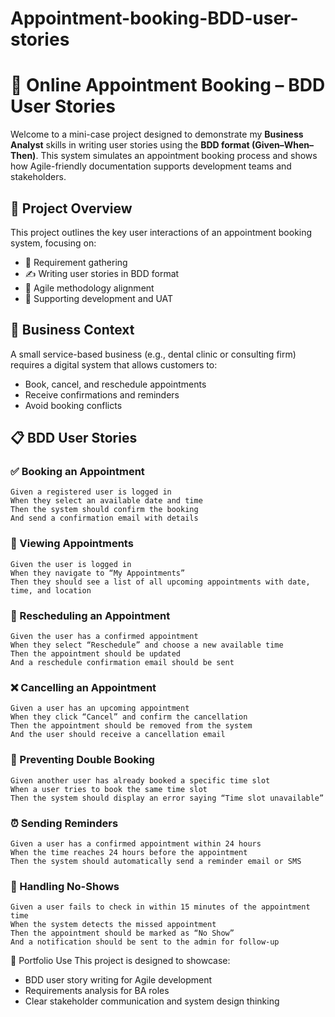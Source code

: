 # Appointment-booking-BDD-user-stories

# 📅 Online Appointment Booking – BDD User Stories

Welcome to a mini-case project designed to demonstrate my **Business Analyst** skills in writing user stories using the **BDD format (Given–When–Then)**. This system simulates an appointment booking process and shows how Agile-friendly documentation supports development teams and stakeholders.

## 💼 Project Overview

This project outlines the key user interactions of an appointment booking system, focusing on:

- 📌 Requirement gathering  
- ✍️ Writing user stories in BDD format  
- 🔁 Agile methodology alignment  
- 🧪 Supporting development and UAT

## 🧠 Business Context

A small service-based business (e.g., dental clinic or consulting firm) requires a digital system that allows customers to:

- Book, cancel, and reschedule appointments  
- Receive confirmations and reminders  
- Avoid booking conflicts


## 📋 BDD User Stories

### ✅ Booking an Appointment

```gherkin
Given a registered user is logged in  
When they select an available date and time  
Then the system should confirm the booking  
And send a confirmation email with details
```

### 📆 Viewing Appointments

```gherkin
Given the user is logged in  
When they navigate to “My Appointments”  
Then they should see a list of all upcoming appointments with date, time, and location
```

### 🔄 Rescheduling an Appointment
```gherkin
Given the user has a confirmed appointment  
When they select “Reschedule” and choose a new available time  
Then the appointment should be updated  
And a reschedule confirmation email should be sent
```

### ❌ Cancelling an Appointment
```gherkin
Given a user has an upcoming appointment  
When they click “Cancel” and confirm the cancellation  
Then the appointment should be removed from the system  
And the user should receive a cancellation email
```

### 🚫 Preventing Double Booking
```gherkin
Given another user has already booked a specific time slot  
When a user tries to book the same time slot  
Then the system should display an error saying “Time slot unavailable”
```

### ⏰ Sending Reminders
```gherkin
Given a user has a confirmed appointment within 24 hours  
When the time reaches 24 hours before the appointment  
Then the system should automatically send a reminder email or SMS
```

### 🚷 Handling No-Shows
```gherkin
Given a user fails to check in within 15 minutes of the appointment time  
When the system detects the missed appointment  
Then the appointment should be marked as “No Show”  
And a notification should be sent to the admin for follow-up
```

🔗 Portfolio Use
This project is designed to showcase:

- BDD user story writing for Agile development
- Requirements analysis for BA roles
- Clear stakeholder communication and system design thinking



